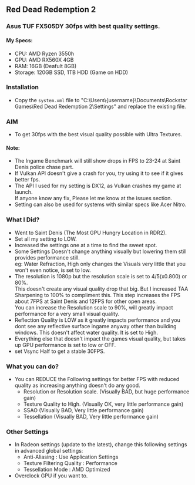## Red Dead Redemption 2  
### Asus TUF FX505DY 30fps with best quality settings.

#### My Specs:  
* CPU: AMD Ryzen 3550h  
* GPU: AMD RX560X 4GB  
* RAM: 16GB  (Deafult 8GB)  
* Storage: 120GB SSD, 1TB HDD (Game on HDD)  

### Installation
* Copy the `system.xml`  file to "C:\Users\\{username}\Documents\Rockstar Games\Red Dead Redemption 2\Settings\" and replace the existing file.  

### AIM
* To get 30fps with the best visual quality possible with Ultra Textures.    

#### Note:  
* The Ingame Benchmark will still show drops in FPS to 23-24 at Saint Denis police chase part.
* If Vulkan API doesn't give a crash for you, try using it to see if it gives better fps.
* The API I used for my setting is DX12, as Vulkan crashes my game at launch.  
  If anyone know any fix, Please let me know at the issues section.
* Setting can also be used for systems with similar specs like Acer Nitro.  

### What I Did?
* Went to Saint Denis (The Most GPU Hungry Location in RDR2).  
* Set all my setting to LOW.
* Increased the settings one at a time to find the sweet spot.   
* Some Settings Doesn't change anything visually but lowering them still provides performance still.  
  eg: Water Refraction, High only changes the Visuals very little that you won't even notice, is set to low. 
* The resolution is 1080p but the resolution scale is set to 4/5(x0.800) or 80%.  
  This doesn't create any visual quality drop that big. But I increased TAA Sharpening to 100% to compliment this.
  This step increases the FPS about 7FPS at Saint Denis and 12FPS for other open areas.  
  You can increase the Resolution scale to 90%, will greatly impact performance for a very small visual quality.  
* Reflection Quality is LOW as it greatly impacts performance and you dont see any reflective surface ingame anyway other than building windows.
  This doesn't affect water quality. It is set to High.
* Everything else that doesn't impact the games visual quality, but takes up GPU performance is set to low or OFF.  
* set Vsync Half to get a stable 30FPS.  

### What you can do?
* You can REDUCE the Following settings for better FPS with reduced quality as increasing anything doesn't do any good.
	* Resolution or Resolution scale. (Visually BAD, but huge performance gain)  
	* Texture Quality to High. (Visually OK, very little performance gain)  
	* SSAO (Visually BAD, Very little performance gain)  
	* Tessellation (Visually BAD, Very little performance gain)  

### Other Settings 
* In Radeon settings (update to the latest), change this following settings in advanced global settings:
	* Anti-Aliasing : Use Application Settings
	* Texture Filtering Quality : Performance
	* Tessellation Mode : AMD Optimized
* Overclock GPU if you want to.

